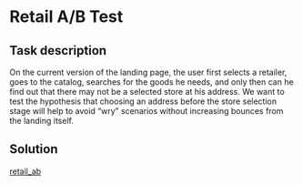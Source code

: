 # Retail A/B Test
## Task description
On the current version of the landing page, the user first selects a retailer, goes to the catalog, searches for the goods he needs, and only then can he find out that there may not be a selected store at his address. We want to test the hypothesis that choosing an address before the store selection stage will help to avoid “wry” scenarios without increasing bounces from the landing itself.

## Solution
[retail_ab](retail_abtest.ipynb)

